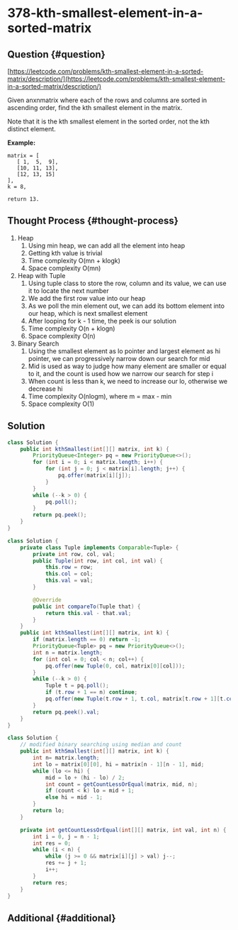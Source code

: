 # 378-kth-smallest-element-in-a-sorted-matrix

## Question {#question}

[https://leetcode.com/problems/kth-smallest-element-in-a-sorted-matrix/description/](https://leetcode.com/problems/kth-smallest-element-in-a-sorted-matrix/description/)

Given anxnmatrix where each of the rows and columns are sorted in ascending order, find the kth smallest element in the matrix.

Note that it is the kth smallest element in the sorted order, not the kth distinct element.

**Example:**

```text
matrix = [
   [ 1,  5,  9],
   [10, 11, 13],
   [12, 13, 15]
],
k = 8,

return 13.
```

## Thought Process {#thought-process}

1. Heap
   1. Using min heap, we can add all the element into heap
   2. Getting kth value is trivial
   3. Time complexity O\(mn + klogk\)
   4. Space complexity O\(mn\)
2. Heap with Tuple
   1. Using tuple class to store the row, column and its value, we can use it to locate the next number
   2. We add the first row value into our heap
   3. As we poll the min element out, we can add its bottom element into our heap, which is next smallest element
   4. After looping for k - 1 time, the peek is our solution
   5. Time complexity O\(n + klogn\)
   6. Space complexity O\(n\)
3. Binary Search
   1. Using the smallest element as lo pointer and largest element as hi pointer, we can progressively narrow down our search for mid
   2. Mid is used as way to judge how many element are smaller or equal to it, and the count is used how we narrow our search for step i
   3. When count is less than k, we need to increase our lo, otherwise we decrease hi
   4. Time complexity O\(nlogm\), where m = max - min
   5. Space complexity O\(1\)

## Solution

```java
class Solution {
    public int kthSmallest(int[][] matrix, int k) {
        PriorityQueue<Integer> pq = new PriorityQueue<>();
        for (int i = 0; i < matrix.length; i++) {
            for (int j = 0; j < matrix[i].length; j++) {
                pq.offer(matrix[i][j]);
            }
        }
        while (--k > 0) {
            pq.poll();
        }
        return pq.peek();
    }
}
```

```java
class Solution {
    private class Tuple implements Comparable<Tuple> {
        private int row, col, val;
        public Tuple(int row, int col, int val) {
            this.row = row;
            this.col = col;
            this.val = val;
        }

        @Override
        public int compareTo(Tuple that) {
            return this.val - that.val;
        }
    }
    public int kthSmallest(int[][] matrix, int k) {
        if (matrix.length == 0) return -1;
        PriorityQueue<Tuple> pq = new PriorityQueue<>();
        int n = matrix.length;
        for (int col = 0; col < n; col++) {
            pq.offer(new Tuple(0, col, matrix[0][col]));
        }
        while (--k > 0) {
            Tuple t = pq.poll();
            if (t.row + 1 == n) continue;
            pq.offer(new Tuple(t.row + 1, t.col, matrix[t.row + 1][t.col]));
        }
        return pq.peek().val;
    }
}
```

```java
class Solution {
    // modified binary searching using median and count
    public int kthSmallest(int[][] matrix, int k) {
        int n= matrix.length;
        int lo = matrix[0][0], hi = matrix[n - 1][n - 1], mid;
        while (lo <= hi) {
            mid = lo + (hi - lo) / 2;
            int count = getCountLessOrEqual(matrix, mid, n);
            if (count < k) lo = mid + 1;
            else hi = mid - 1;
        }
        return lo;
    }

    private int getCountLessOrEqual(int[][] matrix, int val, int n) {
        int i = 0, j = n - 1;
        int res = 0;
        while (i < n) {
            while (j >= 0 && matrix[i][j] > val) j--;
            res += j + 1;
            i++;
        }
        return res;
    }
}
```

## Additional {#additional}

